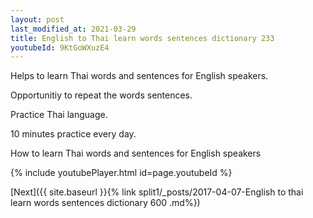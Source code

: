 ```yaml
---
layout: post
last_modified_at: 2021-03-29
title: English to Thai learn words sentences dictionary 233 
youtubeId: 9KtGoWXuzE4
---
```

 
 
Helps to learn Thai words and sentences for English speakers.

Opportunitiy to repeat the words sentences. 

Practice Thai language. 
 
10 minutes practice every day. 
 
How to learn Thai words and sentences for English speakers 
 
{% include youtubePlayer.html id=page.youtubeId %}
 
 
[Next]({{ site.baseurl }}{% link  split1/_posts/2017-04-07-English to thai learn words sentences dictionary 600 .md%})
 
